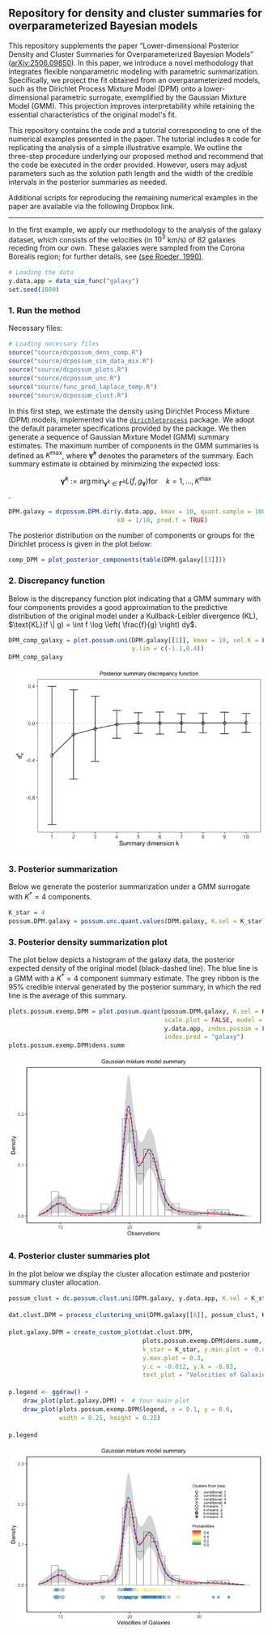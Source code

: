 ## Repository for density and cluster summaries for overparameterized Bayesian models

This repository supplements the paper “Lower-dimensional Posterior Density and Cluster Summaries for Overparameterized Bayesian Models” ([arXiv:2506.09850](https://arxiv.org/abs/2506.09850)). In this paper, we introduce a novel methodology that integrates flexible nonparametric modeling with parametric 
summarization. Specifically, we project the fit obtained from an overparameterized models, such as the Dirichlet Process Mixture Model (DPM) onto a lower-dimensional parametric surrogate, exemplified by the Gaussian Mixture Model (GMM). This projection improves interpretability while retaining the essential characteristics of the original model's fit.

This repository contains the code and a tutorial corresponding to one of the numerical examples presented in the paper.
The tutorial includes `R` code for replicating the analysis of a simple illustrative example. We outline the three-step procedure underlying our proposed method and recommend that the code be executed in the order provided. However, users may adjust parameters such as the solution path length and the width of the credible intervals in the posterior summaries as needed.

Additional scripts for reproducing the remaining numerical examples in the paper are available via the following Dropbox link.

------------------------

In the first example, we apply our methodology to the analysis of the galaxy dataset, which consists of the velocities (in $10^3$ km/s) of 82 galaxies receding from our own. These galaxies were sampled from the Corona Borealis region; for further details, see [(see Roeder, 1990)](https://www.jstor.org/stable/2289993?seq=1).

```R
# Loading the data
y.data.app = data_sim_func("galaxy")
set.seed(1800) 
```
### 1. Run the method

Necessary files:
```R
# Loading necessary files
source("source/dcpossum_dens_comp.R")
source("source/dcpossum_sim_data_mix.R")
source("source/dcpossum_plots.R")
source("source/dcpossum_unc.R")
source("source/func_pred_laplace_temp.R")
source("source/dcpossum_clust.R")
```
In this first step, we estimate the density using Dirichlet Process Mixture (DPM) models, implemented via the [`dirichletprocess`](https://cran.r-project.org/web/packages/dirichletprocess/vignettes/dirichletprocess.pdf) package. We adopt the default parameter specifications provided by the package. We then generate a sequence of Gaussian Mixture Model (GMM) summary estimates. The maximum number of components in the GMM summaries is defined as $K^{\text{max}}$, where $\boldsymbol{\hat{\gamma}}^k$ denotes the parameters of the summary. Each summary estimate is obtained by minimizing the expected loss:

$$\boldsymbol{\hat{\gamma}}^k := \arg\min_{\boldsymbol{\gamma}^k \in \boldsymbol{\Gamma}^k}L(\tilde{f}, g_{\boldsymbol{\gamma}}) \text{for} \quad k = 1, \dots, K^{\text{max}}$$.

```R
DPM.galaxy = dcpossum.DPM.dir(y.data.app, kmax = 10, quant.sample = 1000, 
                              k0 = 1/10, pred.f = TRUE)
```
The posterior distribution on the number of components or groups for the
Dirichlet process is given in the plot below:
```R
comp_DPM = plot_posterior_components(table(DPM.galaxy[[3]]))
```
### 2. Discrepancy function

Below is the discrepancy function plot indicating that a GMM summary
with four components provides a good approximation to the predictive
distribution of the original model under a Kullback-Leibler divergence (KL), $\text{KL}(f \| g) = \int f \log \left( \frac{f}{g} \right) dy$.

```R
DPM_comp_galaxy = plot.possum.uni(DPM.galaxy[[1]], kmax = 10, sel.K = FALSE, 
                                  y.lim = c(-1.1,0.4))
DPM_comp_galaxy
```
![](figure-markdown_strict/unnamed-chunk-3-1.png)

### 3. Posterior summarization

Below we generate the posterior summarization under a GMM surrogate with
*K*<sup>\*</sup> = 4 components.

```R
K_star = 4
possum.DPM.galaxy = possum.unc.quant.values(DPM.galaxy, K.sel = K_star)
```

### 3. Posterior density summarization plot

The plot below depicts a histogram of the galaxy data, the posterior
expected density of the original model (black-dashed line). The blue
line is a GMM with a *K*<sup>\*</sup> = 4 component summary estimate.
The grey ribbon is the 95% credible interval generated by the posterior
summary, in which the red line is the average of this summary.

```R
plots.possum.exemp.DPM = plot.possum.quant(possum.DPM.galaxy, K.sel = K_star, 
                                           scale.plot = FALSE, model = "DPM",
                                           y.data.app, index.possum = FALSE, 
                                           index.pred = "galaxy")
plots.possum.exemp.DPM$dens.summ
```
<img src="figure-markdown_strict/unnamed-chunk-6-1.png" style="display: block; margin: auto;" />

### 4. Posterior cluster summaries plot

In the plot below we display the cluster allocation estimate and posterior summary cluster allocation.

```R
possum_clust = dc.possum.clust.uni(DPM.galaxy, y.data.app, K.sel = K_star, km = TRUE)

dat.clust.DPM = process_clustering_uni(DPM.galaxy[[6]], possum_clust, K_star, y.data.app)

plot.galaxy.DPM = create_custom_plot(dat.clust.DPM,
                                     plots.possum.exemp.DPM$dens.summ,
                                     k_star = K_star, y.min.plot = -0.05, 
                                     y.max.plot = 0.3, 
                                     y.c = -0.012, y.k = -0.03, 
                                     text_plot = "Velocities of Galaxies")

p.legend <- ggdraw() +
    draw_plot(plot.galaxy.DPM) +  # Your main plot
    draw_plot(plots.possum.exemp.DPM$legend, x = 0.1, y = 0.6, 
              width = 0.25, height = 0.25) 

p.legend
```
<img src="figure-markdown_strict/unnamed-chunk-8-1.png" style="display: block; margin: auto;" />
